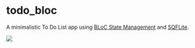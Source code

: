 # todo_bloc

A minimalistic To Do List app using [BLoC State Management](https://bloclibrary.dev/#/) and [SQFLite](https://pub.dev/packages/sqflite).

![](assets/name-of-giphy.gif)
